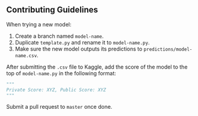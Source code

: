## Contributing Guidelines

When trying a new model:

1. Create a branch named `model-name`.
2. Duplicate `template.py` and rename it to `model-name.py`.
3. Make sure the new model outputs its predictions to `predictions/model-name.csv`.

After submitting the `.csv` file to Kaggle, add the score of the model to the top of `model-name.py` in the following format:

```python
"""
Private Score: XYZ, Public Score: XYZ
"""
```

Submit a pull request to `master` once done.
